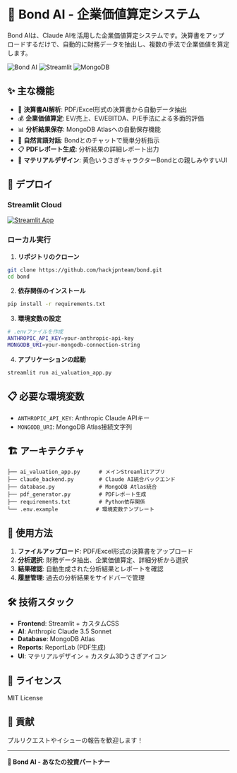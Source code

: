 # 🐰 Bond AI - 企業価値算定システム

Bond AIは、Claude AIを活用した企業価値算定システムです。決算書をアップロードするだけで、自動的に財務データを抽出し、複数の手法で企業価値を算定します。

![Bond AI](https://img.shields.io/badge/AI-Powered-yellow) ![Streamlit](https://img.shields.io/badge/Streamlit-FF4B4B?logo=streamlit&logoColor=white) ![MongoDB](https://img.shields.io/badge/MongoDB-47A248?logo=mongodb&logoColor=white)

## ✨ 主な機能

- 🎯 **決算書AI解析**: PDF/Excel形式の決算書から自動データ抽出
- 💰 **企業価値算定**: EV/売上、EV/EBITDA、P/E手法による多面的評価
- 📊 **分析結果保存**: MongoDB Atlasへの自動保存機能
- 💬 **自然言語対話**: Bondとのチャットで簡単分析指示
- 📋 **PDFレポート生成**: 分析結果の詳細レポート出力
- 🎨 **マテリアルデザイン**: 黄色いうさぎキャラクターBondとの親しみやすいUI

## 🚀 デプロイ

### Streamlit Cloud
[![Streamlit App](https://static.streamlit.io/badges/streamlit_badge_black_white.svg)](https://bond-ai.streamlit.app)

### ローカル実行

1. **リポジトリのクローン**
```bash
git clone https://github.com/hackjpnteam/bond.git
cd bond
```

2. **依存関係のインストール**
```bash
pip install -r requirements.txt
```

3. **環境変数の設定**
```bash
# .envファイルを作成
ANTHROPIC_API_KEY=your-anthropic-api-key
MONGODB_URI=your-mongodb-connection-string
```

4. **アプリケーションの起動**
```bash
streamlit run ai_valuation_app.py
```

## 📋 必要な環境変数

- `ANTHROPIC_API_KEY`: Anthropic Claude APIキー
- `MONGODB_URI`: MongoDB Atlas接続文字列

## 🏗️ アーキテクチャ

```
├── ai_valuation_app.py      # メインStreamlitアプリ
├── claude_backend.py        # Claude AI統合バックエンド
├── database.py              # MongoDB Atlas統合
├── pdf_generator.py         # PDFレポート生成
├── requirements.txt         # Python依存関係
└── .env.example            # 環境変数テンプレート
```

## 🎯 使用方法

1. **ファイルアップロード**: PDF/Excel形式の決算書をアップロード
2. **分析選択**: 財務データ抽出、企業価値算定、詳細分析から選択
3. **結果確認**: 自動生成された分析結果とレポートを確認
4. **履歴管理**: 過去の分析結果をサイドバーで管理

## 🛠️ 技術スタック

- **Frontend**: Streamlit + カスタムCSS
- **AI**: Anthropic Claude 3.5 Sonnet
- **Database**: MongoDB Atlas
- **Reports**: ReportLab (PDF生成)
- **UI**: マテリアルデザイン + カスタム3Dうさぎアイコン

## 📄 ライセンス

MIT License

## 🤝 貢献

プルリクエストやイシューの報告を歓迎します！

---

**🐰 Bond AI - あなたの投資パートナー**